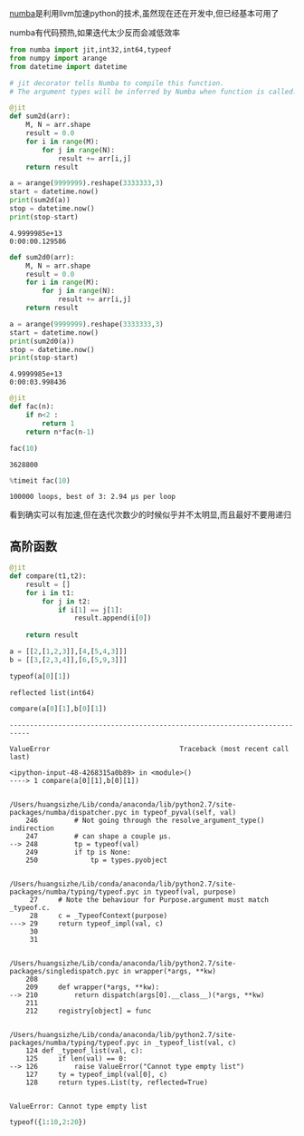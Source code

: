 
[numba](http://numba.pydata.org/numba-doc/dev/index.html)是利用llvm加速python的技术,虽然现在还在开发中,但已经基本可用了

numba有代码预热,如果迭代太少反而会减低效率


```python
from numba import jit,int32,int64,typeof
from numpy import arange
from datetime import datetime

# jit decorator tells Numba to compile this function.
# The argument types will be inferred by Numba when function is called.

@jit
def sum2d(arr):
    M, N = arr.shape
    result = 0.0
    for i in range(M):
        for j in range(N):
            result += arr[i,j]
    return result

a = arange(9999999).reshape(3333333,3)
start = datetime.now()
print(sum2d(a))
stop = datetime.now()
print(stop-start)
```

    4.9999985e+13
    0:00:00.129586



```python
def sum2d0(arr):
    M, N = arr.shape
    result = 0.0
    for i in range(M):
        for j in range(N):
            result += arr[i,j]
    return result

a = arange(9999999).reshape(3333333,3)
start = datetime.now()
print(sum2d0(a))
stop = datetime.now()
print(stop-start)
```

    4.9999985e+13
    0:00:03.998436



```python
@jit
def fac(n):
    if n<2 :
        return 1
    return n*fac(n-1)
```


```python
fac(10)
```




    3628800




```python
%timeit fac(10)
```

    100000 loops, best of 3: 2.94 µs per loop


看到确实可以有加速,但在迭代次数少的时候似乎并不太明显,而且最好不要用递归


## 高阶函数


```python
@jit
def compare(t1,t2):
    result = []
    for i in t1:
        for j in t2:
            if i[1] == j[1]:
                result.append(i[0])
                
    return result
```


```python
a = [[2,[1,2,3]],[4,[5,4,3]]]
b = [[3,[2,3,4]],[6,[5,9,3]]]
```


```python
typeof(a[0][1])
```




    reflected list(int64)




```python
compare(a[0][1],b[0][1])
```


    ---------------------------------------------------------------------------

    ValueError                                Traceback (most recent call last)

    <ipython-input-48-4268315a0b89> in <module>()
    ----> 1 compare(a[0][1],b[0][1])
    

    /Users/huangsizhe/Lib/conda/anaconda/lib/python2.7/site-packages/numba/dispatcher.pyc in typeof_pyval(self, val)
        246         # Not going through the resolve_argument_type() indirection
        247         # can shape a couple µs.
    --> 248         tp = typeof(val)
        249         if tp is None:
        250             tp = types.pyobject


    /Users/huangsizhe/Lib/conda/anaconda/lib/python2.7/site-packages/numba/typing/typeof.pyc in typeof(val, purpose)
         27     # Note the behaviour for Purpose.argument must match _typeof.c.
         28     c = _TypeofContext(purpose)
    ---> 29     return typeof_impl(val, c)
         30 
         31 


    /Users/huangsizhe/Lib/conda/anaconda/lib/python2.7/site-packages/singledispatch.pyc in wrapper(*args, **kw)
        208 
        209     def wrapper(*args, **kw):
    --> 210         return dispatch(args[0].__class__)(*args, **kw)
        211 
        212     registry[object] = func


    /Users/huangsizhe/Lib/conda/anaconda/lib/python2.7/site-packages/numba/typing/typeof.pyc in _typeof_list(val, c)
        124 def _typeof_list(val, c):
        125     if len(val) == 0:
    --> 126         raise ValueError("Cannot type empty list")
        127     ty = typeof_impl(val[0], c)
        128     return types.List(ty, reflected=True)


    ValueError: Cannot type empty list



```python
typeof({1:10,2:20})
```


```python

```
